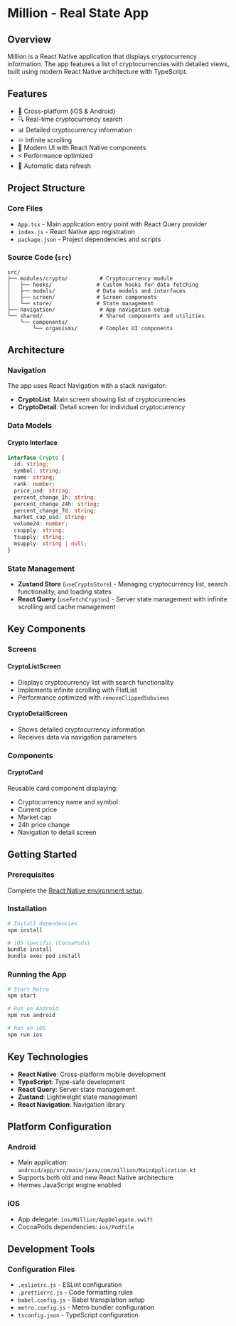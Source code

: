 # Million - Real State App

## Overview

Million is a React Native application that displays cryptocurrency information. The app features a list of cryptocurrencies with detailed views, built using modern React Native architecture with TypeScript.

## Features

- 📱 Cross-platform (iOS & Android)
- 🔍 Real-time cryptocurrency search
- 📊 Detailed cryptocurrency information
- ♾️ Infinite scrolling
- 🎨 Modern UI with React Native components
- ⚡ Performance optimized
- 🔄 Automatic data refresh

## Project Structure

### Core Files
- `App.tsx` - Main application entry point with React Query provider
- `index.js` - React Native app registration
- `package.json` - Project dependencies and scripts

### Source Code (`src`)
```
src/
├── modules/crypto/          # Cryptocurrency module
│   ├── hooks/              # Custom hooks for data fetching
│   ├── models/             # Data models and interfaces
│   ├── screen/             # Screen components
│   └── store/              # State management
├── navigation/              # App navigation setup
└── shared/                  # Shared components and utilities
    └── components/
        └── organisms/       # Complex UI components
```

## Architecture

### Navigation
The app uses React Navigation with a stack navigator:

- **CryptoList**: Main screen showing list of cryptocurrencies
- **CryptoDetail**: Detail screen for individual cryptocurrency

### Data Models

#### Crypto Interface
```typescript
interface Crypto {
  id: string;
  symbol: string;
  name: string;
  rank: number;
  price_usd: string;
  percent_change_1h: string;
  percent_change_24h: string;
  percent_change_7d: string;
  market_cap_usd: string;
  volume24: number;
  csupply: string;
  tsupply: string;
  msupply: string | null;
}
```

### State Management

- **Zustand Store** (`useCryptoStore`) - Managing cryptocurrency list, search functionality, and loading states
- **React Query** (`useFetchCryptos`) - Server state management with infinite scrolling and cache management

## Key Components

### Screens

#### CryptoListScreen
- Displays cryptocurrency list with search functionality
- Implements infinite scrolling with FlatList
- Performance optimized with `removeClippedSubviews`

#### CryptoDetailScreen
- Shows detailed cryptocurrency information
- Receives data via navigation parameters

### Components

#### CryptoCard
Reusable card component displaying:
- Cryptocurrency name and symbol
- Current price
- Market cap
- 24h price change
- Navigation to detail screen

## Getting Started

### Prerequisites
Complete the [React Native environment setup](https://reactnative.dev/docs/set-up-your-environment).

### Installation
```sh
# Install dependencies
npm install

# iOS specific (CocoaPods)
bundle install
bundle exec pod install
```

### Running the App
```sh
# Start Metro
npm start

# Run on Android
npm run android

# Run on iOS
npm run ios
```

## Key Technologies

- **React Native**: Cross-platform mobile development
- **TypeScript**: Type-safe development
- **React Query**: Server state management
- **Zustand**: Lightweight state management
- **React Navigation**: Navigation library

## Platform Configuration

### Android
- Main application: `android/app/src/main/java/com/million/MainApplication.kt`
- Supports both old and new React Native architecture
- Hermes JavaScript engine enabled

### iOS
- App delegate: `ios/Million/AppDelegate.swift`
- CocoaPods dependencies: `ios/Podfile`

## Development Tools

### Configuration Files
- `.eslintrc.js` - ESLint configuration
- `.prettierrc.js` - Code formatting rules
- `babel.config.js` - Babel transpilation setup
- `metro.config.js` - Metro bundler configuration
- `tsconfig.json` - TypeScript configuration
